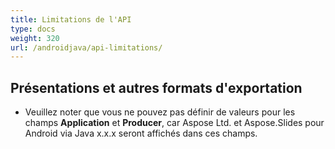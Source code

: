 ```yaml
---
title: Limitations de l'API
type: docs
weight: 320
url: /androidjava/api-limitations/
---
```


## **Présentations et autres formats d'exportation**
- Veuillez noter que vous ne pouvez pas définir de valeurs pour les champs **Application** et **Producer**, car Aspose Ltd. et Aspose.Slides pour Android via Java x.x.x seront affichés dans ces champs.
